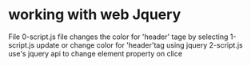 # working with web Jquery
File 
0-script.js file changes the color for 'header' tage by selecting 
1-script.js update or change color for 'header'tag using jquery
2-script.js use's jquery api to change element property on clice
